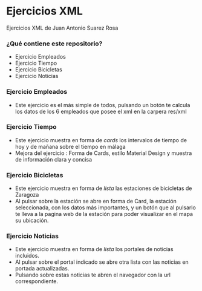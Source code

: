 # Ejercicios XML #

Ejercicios XML de Juan Antonio Suarez Rosa

### ¿Qué contiene este repositorio? ###

* Ejercicio Empleados
* Ejercicio Tiempo
* Ejercicio Bicicletas
* Ejercicio Noticias

### Ejercicio Empleados ###

* Este ejercicio es el más simple de todos, pulsando un botón te calcula los datos de los 6 empleados que posee el xml en la carpera res/xml

### Ejercicio Tiempo ###

* Este ejercicio muestra en forma de *cards* los intervalos de tiempo de hoy y de mañana sobre el tiempo en málaga
* Mejora del ejercicio : Forma de Cards, estilo Material Design y muestra de información clara y concisa

### Ejercicio Bicicletas ###

* Este ejercicio muestra en forma de *lista* las estaciones de bicicletas de Zaragoza
* Al pulsar sobre la estación se abre en forma de Card, la estación seleccionada, con los datos más importantes, y un botón que al pulsarlo te lleva a la pagina web de la estación para poder visualizar en el mapa su ubicación.

### Ejercicio Noticias ###

* Este ejercicio muestra en forma de *lista* los portales de noticias incluidos.
* Al pulsar sobre el portal indicado se abre otra lista con las noticias en portada actualizadas.
* Pulsando sobre estas noticias te abren el navegador con la url correspondiente.

